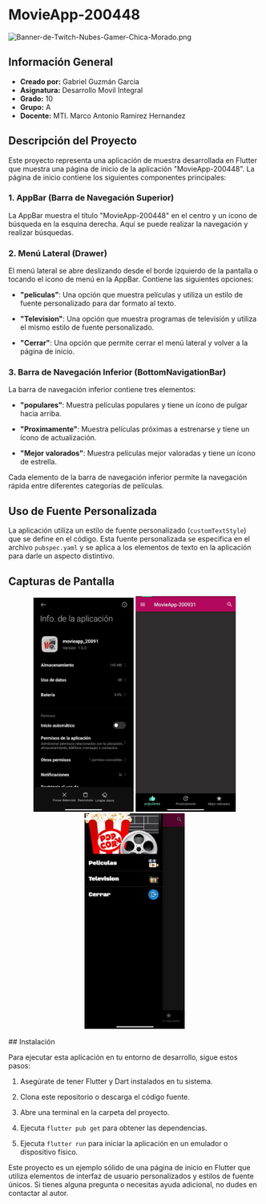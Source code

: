 # MovieApp-200448
![Banner-de-Twitch-Nubes-Gamer-Chica-Morado.png](https://i.postimg.cc/15q3LFXF/Banner-de-Twitch-Nubes-Gamer-Chica-Morado.png)
## Información General

- **Creado por:** Gabriel Guzmán Garcia
- **Asignatura:** Desarrollo Movil Integral
- **Grado:** 10
- **Grupo:** A
- **Docente:** MTI. Marco Antonio Ramirez Hernandez

## Descripción del Proyecto

Este proyecto representa una aplicación de muestra desarrollada en Flutter que muestra una página de inicio de la aplicación "MovieApp-200448". La página de inicio contiene los siguientes componentes principales:

### 1. AppBar (Barra de Navegación Superior)

La AppBar muestra el título "MovieApp-200448" en el centro y un icono de búsqueda en la esquina derecha. Aquí se puede realizar la navegación y realizar búsquedas.

### 2. Menú Lateral (Drawer)

El menú lateral se abre deslizando desde el borde izquierdo de la pantalla o tocando el icono de menú en la AppBar. Contiene las siguientes opciones:

- **"peliculas"**: Una opción que muestra películas y utiliza un estilo de fuente personalizado para dar formato al texto.

- **"Television"**: Una opción que muestra programas de televisión y utiliza el mismo estilo de fuente personalizado.

- **"Cerrar"**: Una opción que permite cerrar el menú lateral y volver a la página de inicio.

### 3. Barra de Navegación Inferior (BottomNavigationBar)

La barra de navegación inferior contiene tres elementos:

- **"populares"**: Muestra películas populares y tiene un ícono de pulgar hacia arriba.

- **"Proximamente"**: Muestra películas próximas a estrenarse y tiene un ícono de actualización.

- **"Mejor valorados"**: Muestra películas mejor valoradas y tiene un ícono de estrella.

Cada elemento de la barra de navegación inferior permite la navegación rápida entre diferentes categorías de películas.

## Uso de Fuente Personalizada

La aplicación utiliza un estilo de fuente personalizado (`customTextStyle`) que se define en el código. Esta fuente personalizada se especifica en el archivo `pubspec.yaml` y se aplica a los elementos de texto en la aplicación para darle un aspecto distintivo.

## Capturas de Pantalla

<p align="center">
  <img src="./assets/a.jpeg" width="200" alt="Captura de Pantalla 1">
  <img src="./assets/b.jpeg" width="200" alt="Captura de Pantalla 2">
  <img src="./assets/c.jpeg" width="200" alt="Captura de Pantalla 2">
</p>
## Instalación

Para ejecutar esta aplicación en tu entorno de desarrollo, sigue estos pasos:

1. Asegúrate de tener Flutter y Dart instalados en tu sistema.

2. Clona este repositorio o descarga el código fuente.

3. Abre una terminal en la carpeta del proyecto.

4. Ejecuta `flutter pub get` para obtener las dependencias.

5. Ejecuta `flutter run` para iniciar la aplicación en un emulador o dispositivo físico.


Este proyecto es un ejemplo sólido de una página de inicio en Flutter que utiliza elementos de interfaz de usuario personalizados y estilos de fuente únicos. Si tienes alguna pregunta o necesitas ayuda adicional, no dudes en contactar al autor.
